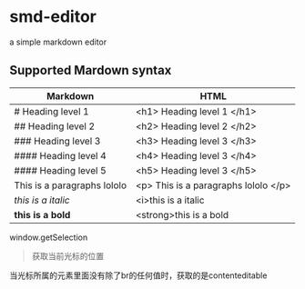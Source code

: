 # smd-editor
a simple markdown editor

## Supported Mardown syntax

Markdown | HTML 
---| ---
\# Heading level 1 | \<h1> Heading level 1 \</h1>
\#\# Heading level 2 | \<h2> Heading level 2 \</h2>
\#\#\# Heading level 3 | \<h3> Heading level 3 \</h3>
\#\#\#\# Heading level 4 | \<h4> Heading level 3 \</h4>
\#\#\#\# Heading level 5 | \<h5> Heading level 3 \</h5>
This is a paragraphs lololo | \<p> This is a paragraphs lololo \</p>
*this is a italic* | \<i>this is a italic</i>
**this is a bold** | \<strong>this is a bold</strong>


window.getSelection
> 获取当前光标的位置

当光标所属的元素里面没有除了br的任何值时，获取的是contenteditable






